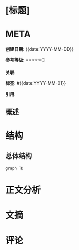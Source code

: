 # [标题]

# META

**创建日期**: {{date:YYYY-MM-DD}}

**参考等级**: ⭐⭐⭐⭐⭐🌕

**关联**: 

**标签**: #{{date:YYYY-MM-01}}

**引用**: 

## 概述


# 结构

## 总体结构

```mermaid
graph TD

```

# 正文分析

# 文摘

# 评论
